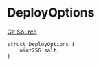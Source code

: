 # DeployOptions
[Git Source](https://github.com/wighawag/forge-deploy/blob/3c8c49a659495f80bba522311a7205aa2b215a95/contracts/DefaultDeployerFunction.sol)


```solidity
struct DeployOptions {
    uint256 salt;
}
```

